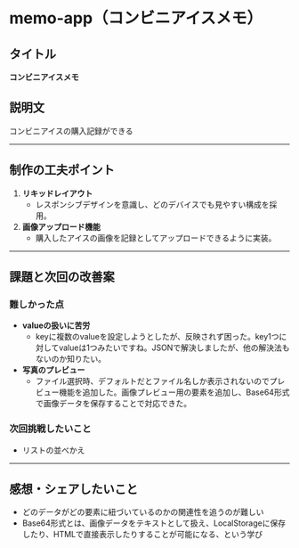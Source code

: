 # memo-app（コンビニアイスメモ）

## タイトル
**コンビニアイスメモ**

## 説明文
コンビニアイスの購入記録ができる

---

## 制作の工夫ポイント
1. **リキッドレイアウト**  
   - レスポンシブデザインを意識し、どのデバイスでも見やすい構成を採用。  
2. **画像アップロード機能**  
   - 購入したアイスの画像を記録としてアップロードできるように実装。

---

## 課題と次回の改善案

### 難しかった点
- **valueの扱いに苦労**  
  - keyに複数のvalueを設定しようとしたが、反映されず困った。key1つに対してvalueは1つみたいですね。JSONで解決しましたが、他の解決法もないのか知りたい。
- **写真のプレビュー** 
  - ファイル選択時、デフォルトだとファイル名しか表示されないのでプレビュー機能を追加した。画像プレビュー用の要素を追加し、Base64形式で画像データを保存することで対応できた。

### 次回挑戦したいこと
- リストの並べかえ

---

## 感想・シェアしたいこと
- どのデータがどの要素に紐づいているのかの関連性を追うのが難しい
- Base64形式とは、画像データをテキストとして扱え、LocalStorageに保存したり、HTMLで直接表示したりすることが可能になる、という学び
